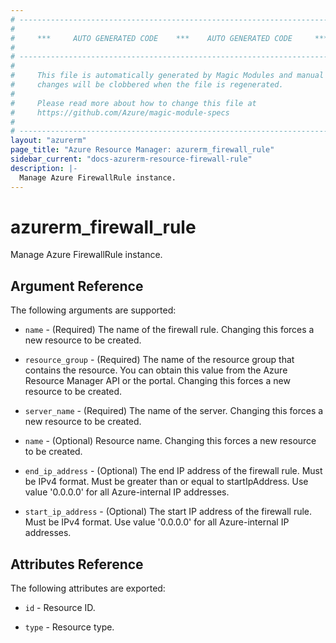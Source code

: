 ```yaml
---
# ----------------------------------------------------------------------------
#
#     ***     AUTO GENERATED CODE    ***    AUTO GENERATED CODE     ***
#
# ----------------------------------------------------------------------------
#
#     This file is automatically generated by Magic Modules and manual
#     changes will be clobbered when the file is regenerated.
#
#     Please read more about how to change this file at
#     https://github.com/Azure/magic-module-specs
#
# ----------------------------------------------------------------------------
layout: "azurerm"
page_title: "Azure Resource Manager: azurerm_firewall_rule"
sidebar_current: "docs-azurerm-resource-firewall-rule"
description: |-
  Manage Azure FirewallRule instance.
---
```


# azurerm_firewall_rule

Manage Azure FirewallRule instance.


## Argument Reference

The following arguments are supported:

* `name` - (Required) The name of the firewall rule. Changing this forces a new resource to be created.

* `resource_group` - (Required) The name of the resource group that contains the resource. You can obtain this value from the Azure Resource Manager API or the portal. Changing this forces a new resource to be created.

* `server_name` - (Required) The name of the server. Changing this forces a new resource to be created.

* `name` - (Optional) Resource name. Changing this forces a new resource to be created.

* `end_ip_address` - (Optional) The end IP address of the firewall rule. Must be IPv4 format. Must be greater than or equal to startIpAddress. Use value '0.0.0.0' for all Azure-internal IP addresses.

* `start_ip_address` - (Optional) The start IP address of the firewall rule. Must be IPv4 format. Use value '0.0.0.0' for all Azure-internal IP addresses.

## Attributes Reference

The following attributes are exported:

* `id` - Resource ID.

* `type` - Resource type.
